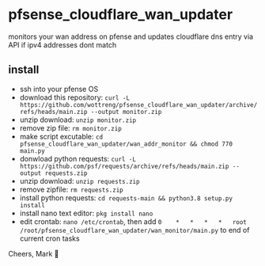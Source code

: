 # pfsense_cloudflare_wan_updater
monitors your wan address on pfense and updates cloudflare dns entry via API if ipv4 addresses dont match

## install
* ssh into your pfense OS
* download this repository: `curl -L https://github.com/wottreng/pfsense_cloudflare_wan_updater/archive/refs/heads/main.zip --output monitor.zip`
* unzip download: `unzip monitor.zip`
* remove zip file: `rm monitor.zip`
* make script excutable: `cd pfsense_cloudflare_wan_updater/wan_addr_monitor && chmod 770 main.py`
* donwload python requests: `curl -L https://github.com/psf/requests/archive/refs/heads/main.zip --output requests.zip`
* unzip download: `unzip requests.zip`
* remove zipfile: `rm requests.zip`
* install python requests: `cd requests-main && python3.8 setup.py install`
* install nano text editor: `pkg install nano`
* edit crontab: `nano /etc/crontab`, then add `0	*	*	*	*	root	/root/pfsense_cloudflare_wan_updater/wan_monitor/main.py` to end of current cron tasks

Cheers,
Mark  🍺
